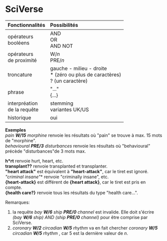 # SciVerse

| Fonctionnalités | Possibilités |
| :-------- | :---- |
| opérateurs<br/>booléens | AND<br/>OR<br/>AND NOT |
| opérateurs<br/>de proximité | W/*n*<br/>PRE/*n* |
| troncature | gauche - milieu - droite<br/>* (zéro ou plus de caractères)<br/>? (un caractère) |
| phrase | "..."<br/>{...} |
| interpréation<br/>de la requête | stemming<br/>variantes UK/US |
| historique | oui |

**Exemples**   
*pain **W/15** morphine* renvoie les résultats où "pain" se trouve à max. 15 mots de "morphine".   
*behavioural **PRE/3** disturbances* renvoie les résultats où "behavioural" précède "disturbances"de 3 mots max.   

**h*rt** renvoie hurt, heart, etc.   
**transplant??** renvoie transplanted et transplanter.   
**"heart attack"** est équivalent à **"heart-attack"**, car le tiret est ignoré.   
**"criminal* insane"** renvoie "criminally insane", etc.   
**{heart-attack}** est différent de **{heart attack}**, car le tiret est pris en compte.   
**{health care?}** renvoie tous les résultats du type "health care...".   

Remarques:   
1. la requête *bay **W/6** ship **PRE/0** channel* est invalide. Elle doit s'écrire *(bay **W/6** ship) AND (ship **PRE/0** channel)* pour être comprise par SciVerse.   
2. *coronary **W/2** circadian **W/5** rhythm* va en fait chercher *coronary **W/5** circadian **W/5** rhythm* , car 5 est la dernière valeur de *n*.   
